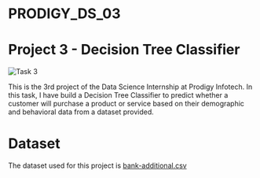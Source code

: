 # PRODIGY_DS_03
# Project 3 - Decision Tree Classifier #

![Task 3](https://github.com/user-attachments/assets/0c1ea9fe-3b25-47d6-8477-8dbd0b76a011)


This is the 3rd project of the Data Science Internship at Prodigy Infotech. In this task, I have build a Decision Tree Classifier to predict whether a customer will purchase a product or service based on their demographic and behavioral data from a dataset provided.

# Dataset #

The dataset used for this project is [bank-additional.csv](bank-additional.csv)
